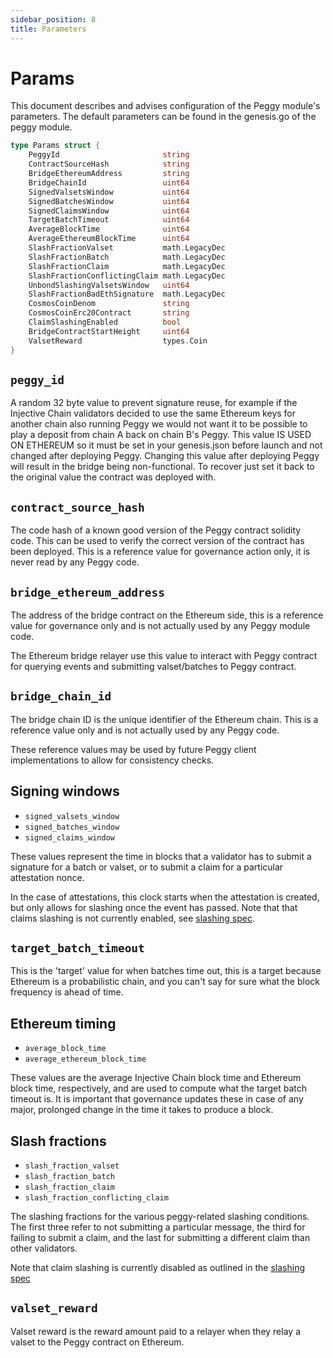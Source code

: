 ```yaml
---
sidebar_position: 8
title: Parameters
---
```


# Params

This document describes and advises configuration of the Peggy module's parameters. The default parameters can be found in the genesis.go of the peggy module.

```go
type Params struct {
	PeggyId                       string                                 
	ContractSourceHash            string                                 
	BridgeEthereumAddress         string                                 
	BridgeChainId                 uint64                                 
	SignedValsetsWindow           uint64                                 
	SignedBatchesWindow           uint64                                 
	SignedClaimsWindow            uint64                                 
	TargetBatchTimeout            uint64                                 
	AverageBlockTime              uint64                                 
	AverageEthereumBlockTime      uint64                                 
	SlashFractionValset           math.LegacyDec 
	SlashFractionBatch            math.LegacyDec 
	SlashFractionClaim            math.LegacyDec 
	SlashFractionConflictingClaim math.LegacyDec 
	UnbondSlashingValsetsWindow   uint64  
	SlashFractionBadEthSignature  math.LegacyDec 
	CosmosCoinDenom               string  
	CosmosCoinErc20Contract       string  
	ClaimSlashingEnabled          bool    
	BridgeContractStartHeight     uint64  
	ValsetReward                  types.Coin
}
```

## `peggy_id`

A random 32 byte value to prevent signature reuse, for example if the Injective Chain validators decided to use the same Ethereum keys for another chain also running Peggy we would not want it to be possible to play a deposit from chain A back on chain B's Peggy. This value IS USED ON ETHEREUM so it must be set in your genesis.json before launch and not changed after deploying Peggy. Changing this value after deploying Peggy will result in the bridge being non-functional. To recover just set it back to the original value the contract was deployed with.

## `contract_source_hash`

The code hash of a known good version of the Peggy contract solidity code. This can be used to verify the correct version of the contract has been deployed. This is a reference value for governance action only, it is never read by any Peggy code.

## `bridge_ethereum_address`

The address of the bridge contract on the Ethereum side, this is a reference value for governance only and is not actually used by any Peggy module code.

The Ethereum bridge relayer use this value to interact with Peggy contract for querying events and submitting valset/batches to Peggy contract.

## `bridge_chain_id`

The bridge chain ID is the unique identifier of the Ethereum chain. This is a reference value only and is not actually used by any Peggy code.

These reference values may be used by future Peggy client implementations to allow for consistency checks.

## Signing windows

* `signed_valsets_window`
* `signed_batches_window`
* `signed_claims_window`

These values represent the time in blocks that a validator has to submit a signature for a batch or valset, or to submit a claim for a particular attestation nonce.

In the case of attestations, this clock starts when the attestation is created, but only allows for slashing once the event has passed. Note that that claims slashing is not currently enabled, see [slashing spec](05_slashing.md).

## `target_batch_timeout`

This is the 'target' value for when batches time out, this is a target because Ethereum is a probabilistic chain, and you can't say for sure what the block frequency is ahead of time.

## Ethereum timing

* `average_block_time`
* `average_ethereum_block_time`

These values are the average Injective Chain block time and Ethereum block time, respectively, and are used to compute what the target batch timeout is. It is important that governance updates these in case of any major, prolonged change in the time it takes to produce a block.

## Slash fractions

* `slash_fraction_valset`
* `slash_fraction_batch`
* `slash_fraction_claim`
* `slash_fraction_conflicting_claim`

The slashing fractions for the various peggy-related slashing conditions. The first three refer to not submitting a particular message, the third for failing to submit a claim, and the last for submitting a different claim than other validators.

Note that claim slashing is currently disabled as outlined in the [slashing spec](05_slashing.md)

## `valset_reward`

Valset reward is the reward amount paid to a relayer when they relay a valset to the Peggy contract on Ethereum.
